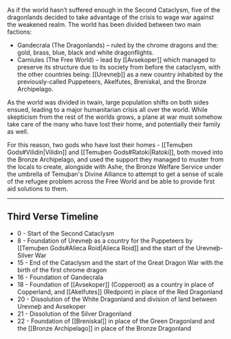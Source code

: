 As if the world hasn’t suffered enough in the Second Cataclysm, five of the dragonlands decided to take advantage of the crisis to wage war against the weakened realm. The world has been divided between two main factions:

- Gandecrala (The Dragonlands) – ruled by the chrome dragons and the: gold, brass, blue, black and white dragonflights.
- Carniules (The Free World) – lead by [[Avsekoper]] which managed to preserve its structure due to its society from before the cataclysm, with the other countries being: [[Urevneþ]] as a new country inhabited by the previously-called Puppeteers, Akelfutes, Breniskal, and the Bronze Archipelago.

As the world was divided in twain, large population shifts on both sides ensued, leading to a major humanitarian crisis all over the world. While skepticism from the rest of the worlds grows, a plane at war must somehow take care of the many who have lost their home, and potentially their family as well.

For this reason, two gods who have lost their homes - [[Temuþen Gods#Vilidin|Vilidin]] and [[Temuþen Gods#Ratoki|Ratoki]], both moved into the Bronze Archipelago, and used the support they managed to muster from the locals to create, alongside with Ashe, the Bronze Welfare Service under the umbrella of Temuþan's Divine Alliance to attempt to get a sense of scale of the refugee problem across the Free World and be able to provide first aid solutions to them.

- - -
## Third Verse Timeline

* 0 - Start of the Second Cataclysm
* 8 - Foundation of Urevneþ as a country for the Puppeteers by [[Temuþen Gods#Alieca Roid|Alieca Roid]] and the start of the Urevneþ-Silver War
* 15 - End of the Cataclysm and the start of the Great Dragon War with the birth of the first chrome dragon
* 16 - Foundation of Gandecrala
* 18 - Foundation of [[Avsekoper]] (Copperoot) as a country in place of Copperland, and [[Akelfutes]] (Redpoint) in place of the Red Dragonland
* 20 - Dissolution of the White Dragonland and division of land between Urevneþ and Avsekoper
* 21 - Dissolution of the Silver Dragonland
* 22 - Foundation of [[Breniskal]] in place of the Green Dragonland and the [[Bronze Archipelago]] in place of the Bronze Dragonland